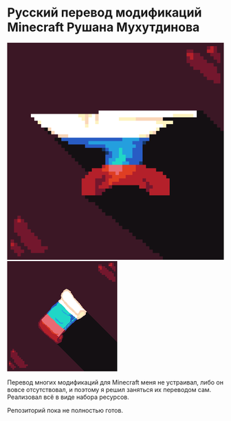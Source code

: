 # Русский перевод модификаций Minecraft Рушана Мухутдинова
![alt text](pack-forge-64.png "Forge")![alt text](pack-fabric-64.png "Fabric")

Перевод многих модификаций для Minecraft меня не устраивал, либо он вовсе отсутствовал, и поэтому я решил заняться их переводом сам. Реализовал всё в виде набора ресурсов.

Репозиторий пока не полностью готов.

